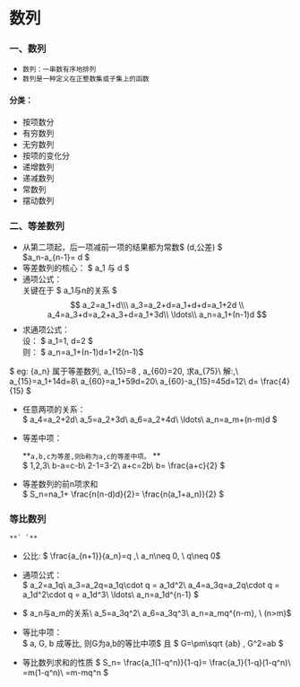 # 数列

### 一、数列
- `数列：一串数有序地排列`
- `数列是一种定义在正整数集或子集上的函数`

#### 分类：
- 按项数分
 - 有穷数列
 - 无穷数列
- 按项的变化分
 - 递增数列
 - 递减数列
 - 常数列
 - 摆动数列


### 二、等差数列
- 从第二项起，后一项减前一项的结果都为常数$ (d,公差) $ <br>$a_n-a_{n-1}= d $
- 等差数列的核心： $ a_1 与 d $ 
- 通项公式：<br>
关键在于 $ a_1与n的关系 $<br> 
$$
a_2=a_1+d\\\  
a_3=a_2+d=a_1+d+d=a_1+2d \\   
a_4=a_3+d=a_2+a_3+d=a_1+3d\\  
\ldots\\  
a_n=a_1+(n-1)d
$$
- 求通项公式：<br>
设： $ a_1=1, d=2 $ <br>
则： $ a_n=a_1+(n-1)d=1+2(n-1)$ 


$
eg: \{a_n\} 属于等差数列, a_{15}=8 , a_{60}=20, 求a_{75}\\
解:\,\\ 
a_{15}=a_1+14d=8\\
a_{60}=a_1+59d=20\\
a_{60}-a_{15}=45d=12\\
d= \frac{4}{15} $
- 任意两项的关系：<br>
$ 
a_4=a_2+2d\\
a_5=a_2+3d\\
a_6=a_2+4d\\
\ldots\\
a_n=a_m+(n-m)d
$
- 等差中项：<br>

	**` a,b,c为等差,则b称为a,c的等差中项。 ` **<br>
$
1,2,3\\
b-a=c-b\\
2-1=3-2\\
a+c=2b\\
b= \frac{a+c}{2}
$	

- 等差数列的前n项求和<br>
$ 
S_n=na_1+ \frac{n(n-d)d}{2}= \frac{n(a_1+a_n)}{2} 
$ 

### 等比数列
	
	**` `**
- 公比:
$ \frac{a_{n+1}}{a_n}=q ,\ a_n\neq 0, \ q\neq 0$

- 通项公式：<br>
$ 
a_2=a_1q\\
a_3=a_2q=a_1q\cdot q = a_1d^2\\
a_4=a_3q=a_2q\cdot q = a_1d^2\cdot q = a_1d^3\\
\ldots\\
a_n=a_1d^{n-1}
$ 
 - $ a_n与a_m的关系\\
	 a_5=a_3q^2\\
	 a_6=a_3q^3\\
	 a_n=a_mq^{n-m}, \ (n>m)$ 
- 等比中项：<br>
$ a, G, b 成等比, 则G为a,b的等比中项$ 
且 $ G=\pm\sqrt {ab} , G^2=ab $ 

- 等比数列求和的性质
$ S_n= \frac{a_1(1-q^n)}{1-q}= \frac{a_1}{1-q}(1-q^n)\\
=m(1-q^n)\\
=m-mq^n
$ 
